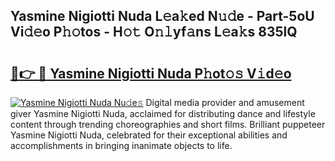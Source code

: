 ## Yasmine Nigiotti Nuda L𝚎a𝚔ed N𝚞𝚍e - Part-5oU Vi𝚍𝚎o P𝚑𝚘tos - H𝚘𝚝 O𝚗𝚕yf𝚊ns L𝚎a𝚔s 835lQ

# <h2><a href="http://kf10o1q.oniu.top/?m=Yasmine+Nigiotti+Nuda">🔗👉 🔴 Yasmine Nigiotti Nuda P𝚑ot𝚘𝚜 V𝚒d𝚎o</a></h2>

[![Yasmine Nigiotti Nuda Nu𝚍e𝚜](https://i.imgur.com/0qMVB7G.gif)](http://kf10o1q.oniu.top/?m=Yasmine+Nigiotti+Nuda)
Digital media provider and amusement giver Yasmine Nigiotti Nuda, acclaimed for distributing dance and lifestyle content through trending choreographies and short films. Brilliant puppeteer Yasmine Nigiotti Nuda, celebrated for their exceptional abilities and accomplishments in bringing inanimate objects to life.  
